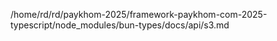 /home/rd/rd/paykhom-2025/framework-paykhom-com-2025-typescript/node_modules/bun-types/docs/api/s3.md